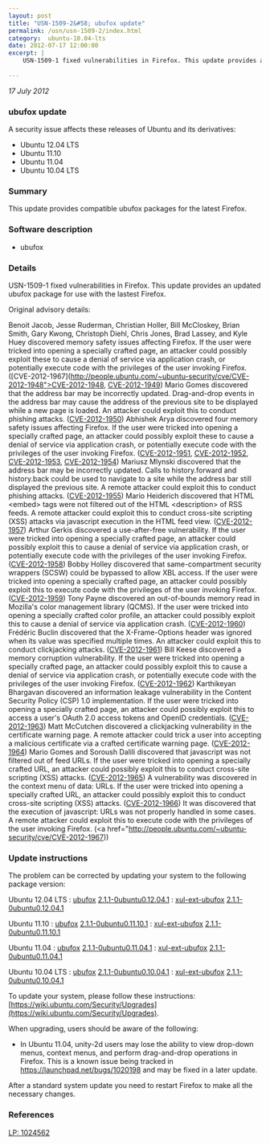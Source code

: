 ```yaml
---
layout: post
title: "USN-1509-2&#58; ubufox update"
permalink: /usn/usn-1509-2/index.html
category:  ubuntu-10.04-lts
date: 2012-07-17 12:00:00
excerpt: |
    USN-1509-1 fixed vulnerabilities in Firefox. This update provides an updated ubufox package for use with the lastest Firefox.
    
--- 
```

 
 

*17 July 2012*

### ubufox update

A security issue affects these releases of Ubuntu and its derivatives:

* Ubuntu 12.04 LTS
* Ubuntu 11.10
* Ubuntu 11.04
* Ubuntu 10.04 LTS

### Summary

This update provides compatible ubufox packages for the latest Firefox. 

### Software description

* ubufox 

### Details

USN-1509-1 fixed vulnerabilities in Firefox. This update provides an updated ubufox package for use with the lastest Firefox.

Original advisory details:

 Benoit Jacob, Jesse Ruderman, Christian Holler, Bill McCloskey, Brian Smith, Gary Kwong, Christoph Diehl, Chris Jones, Brad Lassey, and Kyle Huey discovered memory safety issues affecting Firefox. If the user were tricked into opening a specially crafted page, an attacker could possibly exploit these to cause a denial of service via application crash, or potentially execute code with the privileges of the user invoking Firefox. ([CVE-2012-1967](http://people.ubuntu.com/~ubuntu-security/cve/CVE-2012-1948">CVE-2012-1948</a>, <a href="http://people.ubuntu.com/~ubuntu-security/cve/CVE-2012-1949">CVE-2012-1949</a>) Mario Gomes discovered that the address bar may be incorrectly updated. Drag-and-drop events in the address bar may cause the address of the previous site to be displayed while a new page is loaded. An attacker could exploit this to conduct phishing attacks. (<a href="http://people.ubuntu.com/~ubuntu-security/cve/CVE-2012-1950">CVE-2012-1950</a>) Abhishek Arya discovered four memory safety issues affecting Firefox. If the user were tricked into opening a specially crafted page, an attacker could possibly exploit these to cause a denial of service via application crash, or potentially execute code with the privileges of the user invoking Firefox. (<a href="http://people.ubuntu.com/~ubuntu-security/cve/CVE-2012-1951">CVE-2012-1951</a>, <a href="http://people.ubuntu.com/~ubuntu-security/cve/CVE-2012-1952">CVE-2012-1952</a>, <a href="http://people.ubuntu.com/~ubuntu-security/cve/CVE-2012-1953">CVE-2012-1953</a>, <a href="http://people.ubuntu.com/~ubuntu-security/cve/CVE-2012-1954">CVE-2012-1954</a>) Mariusz Mlynski discovered that the address bar may be incorrectly updated. Calls to history.forward and history.back could be used to navigate to a site while the address bar still displayed the previous site. A remote attacker could exploit this to conduct phishing attacks. (<a href="http://people.ubuntu.com/~ubuntu-security/cve/CVE-2012-1955">CVE-2012-1955</a>) Mario Heiderich discovered that HTML &lt;embed&gt; tags were not filtered out of the HTML &lt;description&gt; of RSS feeds. A remote attacker could exploit this to conduct cross-site scripting (XSS) attacks via javascript execution in the HTML feed view. (<a href="http://people.ubuntu.com/~ubuntu-security/cve/CVE-2012-1957">CVE-2012-1957</a>) Arthur Gerkis discovered a use-after-free vulnerability. If the user were tricked into opening a specially crafted page, an attacker could possibly exploit this to cause a denial of service via application crash, or potentially execute code with the privileges of the user invoking Firefox. (<a href="http://people.ubuntu.com/~ubuntu-security/cve/CVE-2012-1958">CVE-2012-1958</a>) Bobby Holley discovered that same-compartment security wrappers (SCSW) could be bypassed to allow XBL access. If the user were tricked into opening a specially crafted page, an attacker could possibly exploit this to execute code with the privileges of the user invoking Firefox. (<a href="http://people.ubuntu.com/~ubuntu-security/cve/CVE-2012-1959">CVE-2012-1959</a>) Tony Payne discovered an out-of-bounds memory read in Mozilla&#39;s color management library (QCMS). If the user were tricked into opening a specially crafted color profile, an attacker could possibly exploit this to cause a denial of service via application crash. (<a href="http://people.ubuntu.com/~ubuntu-security/cve/CVE-2012-1960">CVE-2012-1960</a>) Frédéric Buclin discovered that the X-Frame-Options header was ignored when its value was specified multiple times. An attacker could exploit this to conduct clickjacking attacks. (<a href="http://people.ubuntu.com/~ubuntu-security/cve/CVE-2012-1961">CVE-2012-1961</a>) Bill Keese discovered a memory corruption vulnerability. If the user were tricked into opening a specially crafted page, an attacker could possibly exploit this to cause a denial of service via application crash, or potentially execute code with the privileges of the user invoking Firefox. (<a href="http://people.ubuntu.com/~ubuntu-security/cve/CVE-2012-1962">CVE-2012-1962</a>) Karthikeyan Bhargavan discovered an information leakage vulnerability in the Content Security Policy (CSP) 1.0 implementation. If the user were tricked into opening a specially crafted page, an attacker could possibly exploit this to access a user&#39;s OAuth 2.0 access tokens and OpenID credentials. (<a href="http://people.ubuntu.com/~ubuntu-security/cve/CVE-2012-1963">CVE-2012-1963</a>) Matt McCutchen discovered a clickjacking vulnerability in the certificate warning page. A remote attacker could trick a user into accepting a malicious certificate via a crafted certificate warning page. (<a href="http://people.ubuntu.com/~ubuntu-security/cve/CVE-2012-1964">CVE-2012-1964</a>) Mario Gomes and Soroush Dalili discovered that javascript was not filtered out of feed URLs. If the user were tricked into opening a specially crafted URL, an attacker could possibly exploit this to conduct cross-site scripting (XSS) attacks. (<a href="http://people.ubuntu.com/~ubuntu-security/cve/CVE-2012-1965">CVE-2012-1965</a>) A vulnerability was discovered in the context menu of data: URLs. If the user were tricked into opening a specially crafted URL, an attacker could possibly exploit this to conduct cross-site scripting (XSS) attacks. (<a href="http://people.ubuntu.com/~ubuntu-security/cve/CVE-2012-1966">CVE-2012-1966</a>) It was discovered that the execution of javascript: URLs was not properly handled in some cases. A remote attacker could exploit this to execute code with the privileges of the user invoking Firefox. (<a href="http://people.ubuntu.com/~ubuntu-security/cve/CVE-2012-1967)) 

### Update instructions

The problem can be corrected by updating your system to the following package version:

Ubuntu 12.04 LTS
 : [ubufox](https://launchpad.net/ubuntu/+source/ubufox) <span> [2.1.1-0ubuntu0.12.04.1](https://launchpad.net/ubuntu/+source/ubufox/2.1.1-0ubuntu0.12.04.1) </span> 
 : [xul-ext-ubufox](https://launchpad.net/ubuntu/+source/ubufox) <span> [2.1.1-0ubuntu0.12.04.1](https://launchpad.net/ubuntu/+source/ubufox/2.1.1-0ubuntu0.12.04.1) </span> 

Ubuntu 11.10
 : [ubufox](https://launchpad.net/ubuntu/+source/ubufox) <span> [2.1.1-0ubuntu0.11.10.1](https://launchpad.net/ubuntu/+source/ubufox/2.1.1-0ubuntu0.11.10.1) </span> 
 : [xul-ext-ubufox](https://launchpad.net/ubuntu/+source/ubufox) <span> [2.1.1-0ubuntu0.11.10.1](https://launchpad.net/ubuntu/+source/ubufox/2.1.1-0ubuntu0.11.10.1) </span> 

Ubuntu 11.04
 : [ubufox](https://launchpad.net/ubuntu/+source/ubufox) <span> [2.1.1-0ubuntu0.11.04.1](https://launchpad.net/ubuntu/+source/ubufox/2.1.1-0ubuntu0.11.04.1) </span> 
 : [xul-ext-ubufox](https://launchpad.net/ubuntu/+source/ubufox) <span> [2.1.1-0ubuntu0.11.04.1](https://launchpad.net/ubuntu/+source/ubufox/2.1.1-0ubuntu0.11.04.1) </span> 

Ubuntu 10.04 LTS
 : [ubufox](https://launchpad.net/ubuntu/+source/ubufox) <span> [2.1.1-0ubuntu0.10.04.1](https://launchpad.net/ubuntu/+source/ubufox/2.1.1-0ubuntu0.10.04.1) </span> 
 : [xul-ext-ubufox](https://launchpad.net/ubuntu/+source/ubufox) <span> [2.1.1-0ubuntu0.10.04.1](https://launchpad.net/ubuntu/+source/ubufox/2.1.1-0ubuntu0.10.04.1) </span> 

To update your system, please follow these instructions: [https://wiki.ubuntu.com/Security/Upgrades](https://wiki.ubuntu.com/Security/Upgrades).

When upgrading, users should be aware of the following:

- In Ubuntu 11.04, unity-2d users may lose the ability to view drop-down menus, context menus, and perform drag-and-drop operations in Firefox. This is a known issue being tracked in https://launchpad.net/bugs/1020198 and may be fixed in a later update.

After a standard system update you need to restart Firefox to make all the necessary changes. 

### References

 
 [LP: 1024562](https://launchpad.net/bugs/1024562)
 

